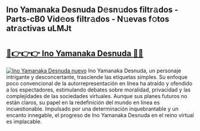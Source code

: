 ## Ino Yamanaka Desnuda D𝚎sn𝚞dos filtr𝚊dos - Parts-cB0 Vid𝚎os filtr𝚊dos - N𝚞evas f𝚘tos atr𝚊ctivas uLMJt

# <h2><a href="http://mb7cj5g.tromn.icu/?c=Ino+Yamanaka+Desnuda">🔗👉👉👉 Ino Yamanaka Desnuda 🔗🔗</a></h2>

[![Ino Yamanaka Desnuda nuevo](https://i.imgur.com/pEAQMta.gif)](http://mb7cj5g.tromn.icu/?c=Ino+Yamanaka+Desnuda)
Ino Yamanaka Desnuda, un personaje intrigante y desconcertante, trasciende las etiquetas simples. Su enfoque poco convencional de la autorrepresentación en línea ha atraído y ofendido a los espectadores, estimulando debates sobre moralidad, privacidad y las complejidades de las sociedades virtuales. Aunque sus planes futuros no están claros, su papel en la redefinición del mundo en línea es incuestionable. Impulsado por una determinación inquebrantable y un encanto innegable, el progreso de Ino Yamanaka Desnuda en el reino virtual es implacable.
